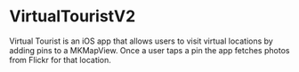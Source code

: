 # VirtualTouristV2
Virtual Tourist is an iOS app that allows users to visit virtual locations by adding pins to a MKMapView. Once a user taps a pin the app fetches photos from Flickr for that location.
